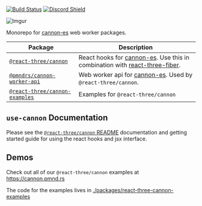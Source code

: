 [![Build Status](https://img.shields.io/github/workflow/status/pmndrs/use-cannon/Node.js%20CI/master?style=flat&colorA=000000&logo=github)](https://github.com/pmndrs/use-cannon/actions/workflows/nodejs.yml)
[![Discord Shield](https://img.shields.io/discord/740090768164651008?style=flat&colorA=000000&colorB=000000&label=discord&logo=discord&logoColor=ffffff)](https://discord.gg/poimandres)

![Imgur](https://imgur.com/FpBsJPL.jpg)

Monorepo for [cannon-es](https://github.com/pmndrs/cannon-es) web worker packages.

| Package                                                                  | Description                                                                                                                                                      |
| ------------------------------------------------------------------------ | ---------------------------------------------------------------------------------------------------------------------------------------------------------------- |
| [`@react-three/cannon`](./packages/react-three-cannon)                   | React hooks for [cannon-es](https://github.com/pmndrs/cannon-es). Use this in combination with [react-three-fiber](https://github.com/pmndrs/react-three-fiber). |
| [`@pmndrs/cannon-worker-api`](./packages/cannon-worker-api)              | Web worker api for [cannon-es](https://github.com/pmndrs/cannon-es). Used by `@react-three/cannon`.                                                              |
| [`@react-three/cannon-examples`](./packages/react-three-cannon-examples) | Examples for `@react-three/cannon`                                                                                                                               |

## `use-cannon` Documentation

Please see the [`@react-three/cannon` README](./packages/react-three-cannon/README.md) documentation and getting started guide for using the react hooks and jsx interface.

## Demos
 
Check out all of our `@react-three/cannon` examples at https://cannon.pmnd.rs

The code for the examples lives in [./packages/react-three-cannon-examples](./packages/react-three-cannon-examples)
